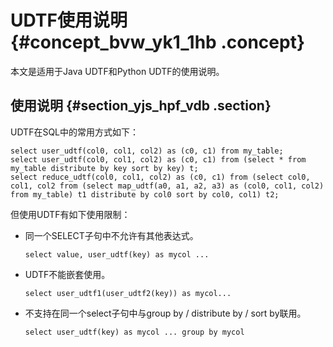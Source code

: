 # UDTF使用说明 {#concept_bvw_yk1_1hb .concept}

本文是适用于Java UDTF和Python UDTF的使用说明。

## 使用说明 {#section_yjs_hpf_vdb .section}

UDTF在SQL中的常用方式如下：

```
select user_udtf(col0, col1, col2) as (c0, c1) from my_table; 
select user_udtf(col0, col1, col2) as (c0, c1) from (select * from my_table distribute by key sort by key) t;
select reduce_udtf(col0, col1, col2) as (c0, c1) from (select col0, col1, col2 from (select map_udtf(a0, a1, a2, a3) as (col0, col1, col2) from my_table) t1 distribute by col0 sort by col0, col1) t2;
```

但使用UDTF有如下使用限制：

-   同一个SELECT子句中不允许有其他表达式。

    ```
    select value, user_udtf(key) as mycol ...
    ```

-   UDTF不能嵌套使用。

    ```
    select user_udtf1(user_udtf2(key)) as mycol...
    ```

-   不支持在同一个select子句中与group by / distribute by / sort by联用。

    ```
    select user_udtf(key) as mycol ... group by mycol
    ```


